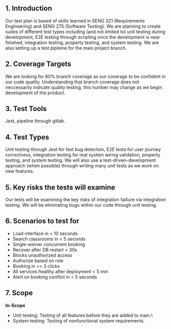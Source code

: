 ## 1. Introduction
Our test plan is based of skills learned in SENG 321 (Requirements Engineering) and SENG 275 (Software Testing). We are planning to create suites of different test types including (and not limited to) unit testing during development, E2E testing through scripting once the development is near finished, integration testing, property testing, and system testing. We are also setting up a test pipleine for the main project branch.

## 2. Coverage Targets
 We are looking for 80% branch coverage as our coverage to be confident in our code quality. Understanding that branch coverage does not neccessarily indicate quality testing, this number may change as we begin development of the product.

## 3. Test Tools
 Jest, pipeline through gitlab.

## 4. Test Types
 Unit testing through Jest for fast bug detection, E2E tests for user journey correctness, integration testing for real system wiring validation, property testing, and system testing. We will also use a test-driven-development approach (when possible) through writing many unit tests as we work on new features.

## 5. Key risks the tests will examine
 Our tests will be examining the key risks of integration failiure via integration testing. We will be eliminating bugs within our code through unit testing.

## 6. Scenarios to test for
- Load interface in < 10 seconds
- Search classrooms in < 5 seconds
- Single-winner concurrent booking
- Recover after DB restart < 30s
- Blocks unauthorized access
- Authorize based on role
- Booking in =< 3 clicks
- All services healthy after deployment < 5 min
- Alert on booking conflict in < 5 seconds

## 7. Scope
**In-Scope**
- Unit testing: Testing of all features before they are added to main.\
- System testing: Testing of nonfunctional system requirements. 







